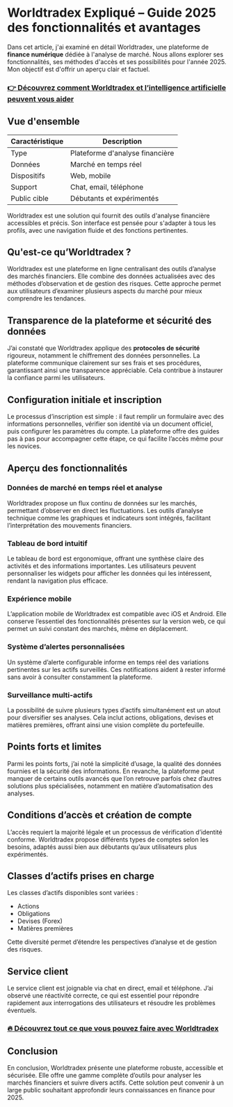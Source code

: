 # Worldtradex Expliqué – Guide 2025 des fonctionnalités et avantages
   
Dans cet article, j'ai examiné en détail Worldtradex, une plateforme de **finance numérique** dédiée à l'analyse de marché. Nous allons explorer ses fonctionnalités, ses méthodes d'accès et ses possibilités pour l'année 2025. Mon objectif est d'offrir un aperçu clair et factuel.

### [👉 Découvrez comment Worldtradex et l’intelligence artificielle peuvent vous aider](https://t.co/ag2hDiChmX)
## Vue d'ensemble  
| Caractéristique       | Description                               |
|----------------------|-------------------------------------------|
| Type                 | Plateforme d'analyse financière           |
| Données              | Marché en temps réel                       |
| Dispositifs          | Web, mobile                               |
| Support              | Chat, email, téléphone                     |
| Public cible         | Débutants et expérimentés                  |

Worldtradex est une solution qui fournit des outils d'analyse financière accessibles et précis. Son interface est pensée pour s'adapter à tous les profils, avec une navigation fluide et des fonctions pertinentes.

## Qu'est-ce qu’Worldtradex ?  
Worldtradex est une plateforme en ligne centralisant des outils d’analyse des marchés financiers. Elle combine des données actualisées avec des méthodes d’observation et de gestion des risques. Cette approche permet aux utilisateurs d’examiner plusieurs aspects du marché pour mieux comprendre les tendances.

## Transparence de la plateforme et sécurité des données  
J’ai constaté que Worldtradex applique des **protocoles de sécurité** rigoureux, notamment le chiffrement des données personnelles. La plateforme communique clairement sur ses frais et ses procédures, garantissant ainsi une transparence appréciable. Cela contribue à instaurer la confiance parmi les utilisateurs.

## Configuration initiale et inscription  
Le processus d’inscription est simple : il faut remplir un formulaire avec des informations personnelles, vérifier son identité via un document officiel, puis configurer les paramètres du compte. La plateforme offre des guides pas à pas pour accompagner cette étape, ce qui facilite l’accès même pour les novices.

## Aperçu des fonctionnalités  

### Données de marché en temps réel et analyse  
Worldtradex propose un flux continu de données sur les marchés, permettant d’observer en direct les fluctuations. Les outils d’analyse technique comme les graphiques et indicateurs sont intégrés, facilitant l’interprétation des mouvements financiers.

### Tableau de bord intuitif  
Le tableau de bord est ergonomique, offrant une synthèse claire des activités et des informations importantes. Les utilisateurs peuvent personnaliser les widgets pour afficher les données qui les intéressent, rendant la navigation plus efficace.

### Expérience mobile  
L’application mobile de Worldtradex est compatible avec iOS et Android. Elle conserve l’essentiel des fonctionnalités présentes sur la version web, ce qui permet un suivi constant des marchés, même en déplacement.

### Système d’alertes personnalisées  
Un système d’alerte configurable informe en temps réel des variations pertinentes sur les actifs surveillés. Ces notifications aident à rester informé sans avoir à consulter constamment la plateforme.

### Surveillance multi-actifs  
La possibilité de suivre plusieurs types d’actifs simultanément est un atout pour diversifier ses analyses. Cela inclut actions, obligations, devises et matières premières, offrant ainsi une vision complète du portefeuille.

## Points forts et limites  
Parmi les points forts, j’ai noté la simplicité d’usage, la qualité des données fournies et la sécurité des informations. En revanche, la plateforme peut manquer de certains outils avancés que l’on retrouve parfois chez d’autres solutions plus spécialisées, notamment en matière d’automatisation des analyses.

## Conditions d’accès et création de compte  
L’accès requiert la majorité légale et un processus de vérification d’identité conforme. Worldtradex propose différents types de comptes selon les besoins, adaptés aussi bien aux débutants qu’aux utilisateurs plus expérimentés.

## Classes d’actifs prises en charge  
Les classes d’actifs disponibles sont variées :  
- Actions  
- Obligations  
- Devises (Forex)  
- Matières premières  

Cette diversité permet d’étendre les perspectives d’analyse et de gestion des risques.

## Service client  
Le service client est joignable via chat en direct, email et téléphone. J’ai observé une réactivité correcte, ce qui est essentiel pour répondre rapidement aux interrogations des utilisateurs et résoudre les problèmes éventuels.

### [🔥 Découvrez tout ce que vous pouvez faire avec Worldtradex](https://t.co/ag2hDiChmX)
## Conclusion  
En conclusion, Worldtradex présente une plateforme robuste, accessible et sécurisée. Elle offre une gamme complète d’outils pour analyser les marchés financiers et suivre divers actifs. Cette solution peut convenir à un large public souhaitant approfondir leurs connaissances en finance pour 2025.